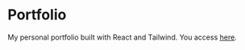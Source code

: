# Portfolio

My personal portfolio built with React and Tailwind. You access [here](https://ingrid-react-portfolio.netlify.app/).